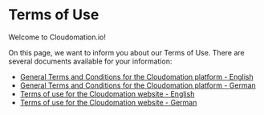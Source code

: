# Terms of Use

Welcome to Cloudomation.io!

On this page, we want to inform you about our Terms of Use. There are several documents available for your information:

* [General Terms and Conditions for the Cloudomation platform - English](/General+Terms+and+Conditions)
* [General Terms and Conditions for the Cloudomation platform - German](/Allgemeine+Geschäftsbedingungen)
* [Terms of use for the Cloudomation website - English](/Termsof+use+website)
* [Terms of use for the Cloudomation website - German](/Nutzungsbedingungen+Webseite)
